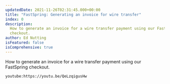 ```yaml
---
updatedDate: 2021-11-26T02:31:45.000+00:00
title: "FastSpring: Generating an invoice for wire transfer"
index: 0
description:
  How to generate an invoice for a wire transfer payment using our FastSpring
  checkout.
author: Ed Nutting
isFeatured: false
isComprehensive: true
---
```


How to generate an invoice for a wire transfer payment using our FastSpring checkout.

`youtube:https://youtu.be/QeLzqigusHw`

